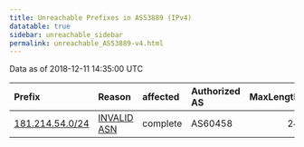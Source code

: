 ```yaml
---
title: Unreachable Prefixes in AS53889 (IPv4)
datatable: true
sidebar: unreachable_sidebar
permalink: unreachable_AS53889-v4.html
---
```


Data as of 2018-12-11 14:35:00 UTC


<div class="datatable-begin"></div>

| Prefix                                                   | Reason                                                                                                 | affected   | Authorized AS   |   MaxLength | Anchor                                         |   unreachable /24s |
|:---------------------------------------------------------|:-------------------------------------------------------------------------------------------------------|:-----------|:----------------|------------:|:-----------------------------------------------|-------------------:|
| [181.214.54.0/24](https://stat.ripe.net/181.214.54.0/24) | [INVALID ASN](https://rpki-validator.ripe.net/announcement-preview?asn=AS53889&prefix=181.214.54.0/24) | complete   | AS60458         |          24 | [LACNIC](unreachable_LACNIC_RPKI_Root-v4.html) |                  1 |

<div class="datatable-end"></div>